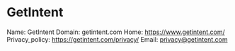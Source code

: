 
# GetIntent

Name: GetIntent
Domain: getintent.com
Home: https://www.getintent.com/
Privacy_policy: https://getintent.com/privacy/
Email: privacy@getintent.com

